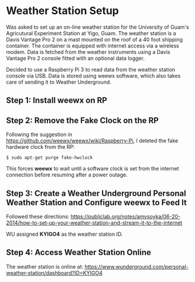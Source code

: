 <!--
.. title: Setting Up an Online Weather Station
.. slug: setting-up-an-online-weather-station
.. date: 2017-04-09 02:43:59 UTC+10:00
.. tags: Raspberry Pi
.. category:
.. link:
.. description:
.. type: text
-->

# Weather Station Setup

Was asked to set up an on-line weather station for the University of Guam's Agricutural Experiment Station at Yigo, Guam. The weather station is a Davis Vantage Pro 2 on a mast mounted on the roof of a 40 foot shipping container. The container is equipped with internet access via a wireless modem. Data is fetched from the weather instruments using a Davis Vantage Pro 2 console fitted with an optional data logger.

Decided to use a Raspberry Pi 3 to read data from the weather station console via USB. Data is stored using weewx software, which also takes care of sending it to Weather Underground.

## Step 1: Install weewx on RP

## Step 2: Remove the Fake Clock on the RP

Following the suggestion in
https://github.com/weewx/weewx/wiki/Raspberry-Pi,
I deleted the fake hardware clock from the RP:

    $ sudo apt-get purge fake-hwclock

This forces **weewx** to wait until a software clock is set from the internet connection before resuming after a power outage.

## Step 3: Create a Weather Underground Personal Weather Station and Configure weewx to Feed It

Followed these directions:
https://publiclab.org/notes/amysoyka/06-20-2014/how-to-set-up-your-weather-station-and-stream-it-to-the-internet

WU assigned **KYIGO4** as the weather station ID.


## Step 4: Access Weather Station Online

The weather station is online at:
https://www.wunderground.com/personal-weather-station/dashboard?ID=KYIGO4
